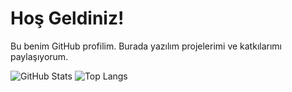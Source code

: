 # Hoş Geldiniz!

Bu benim GitHub profilim. Burada yazılım projelerimi ve katkılarımı paylaşıyorum.

![GitHub Stats](https://github-readme-stats.vercel.app/api?username=ornekKullaniciAdi&show_icons=true&theme=radical)
![Top Langs](https://github-readme-stats.vercel.app/api/top-langs/?username=ornekKullaniciAdi&layout=compact&theme=radical)
